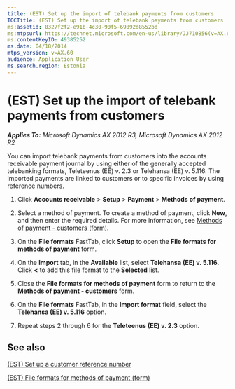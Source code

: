 ```yaml
---
title: (EST) Set up the import of telebank payments from customers
TOCTitle: (EST) Set up the import of telebank payments from customers
ms:assetid: 8327f2f2-e91b-4c30-90f5-69892d8552bd
ms:mtpsurl: https://technet.microsoft.com/en-us/library/JJ710856(v=AX.60)
ms:contentKeyID: 49385252
ms.date: 04/18/2014
mtps_version: v=AX.60
audience: Application User
ms.search.region: Estonia
---
```


# (EST) Set up the import of telebank payments from customers 


_**Applies To:** Microsoft Dynamics AX 2012 R3, Microsoft Dynamics AX 2012 R2_

You can import telebank payments from customers into the accounts receivable payment journal by using either of the generally accepted telebanking formats, Teleteenus (EE) v. 2.3 or Telehansa (EE) v. 5.116. The imported payments are linked to customers or to specific invoices by using reference numbers.

1.  Click **Accounts receivable** \> **Setup** \> **Payment** \> **Methods of payment**.

2.  Select a method of payment. To create a method of payment, click **New**, and then enter the required details. For more information, see [Methods of payment - customers (form)](https://technet.microsoft.com/en-us/library/aa499398\(v=ax.60\)).

3.  On the **File formats** FastTab, click **Setup** to open the **File formats for methods of payment** form.

4.  On the **Import** tab, in the **Available** list, select **Telehansa (EE) v. 5.116**. Click **\<** to add this file format to the **Selected** list.

5.  Close the **File formats for methods of payment** form to return to the **Methods of payment - customers** form.

6.  On the **File formats** FastTab, in the **Import format** field, select the **Telehansa (EE) v. 5.116** option.

7.  Repeat steps 2 through 6 for the **Teleteenus (EE) v. 2.3** option.

## See also

[(EST) Set up a customer reference number](est-set-up-a-customer-reference-number.md)

[(EST) File formats for methods of payment (form)](https://technet.microsoft.com/en-us/library/jj710825\(v=ax.60\))

  


